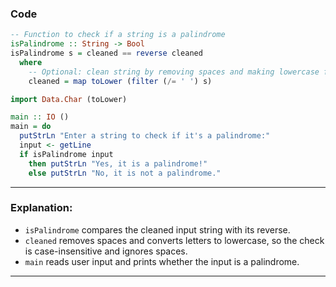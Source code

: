

### Code

```haskell
-- Function to check if a string is a palindrome
isPalindrome :: String -> Bool
isPalindrome s = cleaned == reverse cleaned
  where
    -- Optional: clean string by removing spaces and making lowercase for case-insensitive check
    cleaned = map toLower (filter (/= ' ') s)

import Data.Char (toLower)

main :: IO ()
main = do
  putStrLn "Enter a string to check if it's a palindrome:"
  input <- getLine
  if isPalindrome input
    then putStrLn "Yes, it is a palindrome!"
    else putStrLn "No, it is not a palindrome."
```

---

### Explanation:

* `isPalindrome` compares the cleaned input string with its reverse.
* `cleaned` removes spaces and converts letters to lowercase, so the check is case-insensitive and ignores spaces.
* `main` reads user input and prints whether the input is a palindrome.

---

